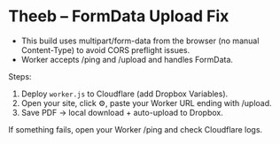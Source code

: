 # Theeb – FormData Upload Fix
- This build uses multipart/form-data from the browser (no manual Content-Type) to avoid CORS preflight issues.
- Worker accepts /ping and /upload and handles FormData.

Steps:
1) Deploy `worker.js` to Cloudflare (add Dropbox Variables).
2) Open your site, click ⚙️, paste your Worker URL ending with /upload.
3) Save PDF → local download + auto-upload to Dropbox.

If something fails, open your Worker /ping and check Cloudflare logs.
